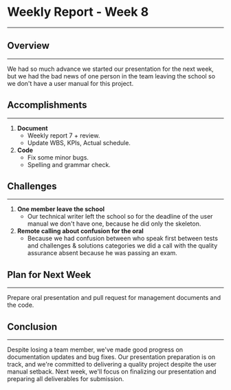 # Weekly Report - Week 8

---

## Overview

---

We had so much advance we started our presentation for the next week, but we had the bad news of one person in the team leaving the school so we don't have a user manual for this project.

## Accomplishments

---

1. **Document**
   - Weekly report 7 + review.
   - Update WBS, KPIs, Actual schedule.
2. **Code**
   - Fix some minor bugs.
   - Spelling and grammar check.

## Challenges

---

1. **One member leave the school**
    - Our technical writer left the school so for the deadline of the user manual we don't have one, because he did only the skeleton.
2. **Remote calling about confusion for the oral**
   - Because we had confusion between who speak first between tests and challenges & solutions categories we did a call with the quality assurance absent because he was passing an exam.

## Plan for Next Week

---

Prepare oral presentation and pull request for management documents and the code.

## Conclusion

---

Despite losing a team member, we've made good progress on documentation updates and bug fixes. 
Our presentation preparation is on track, and we're committed to delivering a quality project despite the user manual setback. 
Next week, we'll focus on finalizing our presentation and preparing all deliverables for submission.
